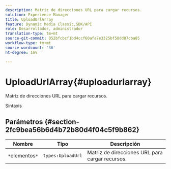 ```yaml
---
description: Matriz de direcciones URL para cargar recursos.
solution: Experience Manager
title: UploadUrlArray
feature: Dynamic Media Classic,SDK/API
role: Desarrollador, administrador
translation-type: tm+mt
source-git-commit: 052bfcbcf1bd4ccf60afa7e3325bf58dd07cba85
workflow-type: tm+mt
source-wordcount: '36'
ht-degree: 16%

---
```



# UploadUrlArray{#uploadurlarray}

Matriz de direcciones URL para cargar recursos.

Sintaxis

## Parámetros {#section-2fc9bea56b6d4b72b80d4f04c5f9b862}

| Nombre | Tipo | Descripción |
|---|---|---|
| `*`elementos`*` | `types:UploadUrl` | Matriz de direcciones URL para cargar recursos. |

